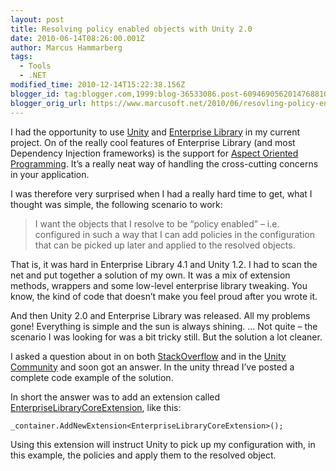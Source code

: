 ```yaml
---
layout: post
title: Resolving policy enabled objects with Unity 2.0
date: 2010-06-14T08:26:00.001Z
author: Marcus Hammarberg
tags:
  - Tools
  - .NET
modified_time: 2010-12-14T15:22:38.156Z
blogger_id: tag:blogger.com,1999:blog-36533086.post-6094690562014768810
blogger_orig_url: https://www.marcusoft.net/2010/06/resovling-policy-enabled-objects-with.html
---
```


I had the opportunity to use <a href="http://unity.codeplex.com/" target="_blank">Unity</a> and <a href="http://entlib.codeplex.com/" target="_blank">Enterprise Library</a> in my current project. On of the really cool features of Enterprise Library (and most Dependency Injection frameworks) is the support for <a href="http://en.wikipedia.org/wiki/Aspect-oriented_programming" target="_blank">Aspect Oriented Programming</a>. It’s a really neat way of handling the cross-cutting concerns in your application.

I was therefore very surprised when I had a really hard time to get, what I thought was simple, the following scenario to work:

> I want the objects that I resolve to be “policy enabled” – i.e. configured in such a way that I can add policies in the configuration that can be picked up later and applied to the resolved objects.

That is, it was hard in Enterprise Library 4.1 and Unity 1.2. I had to scan the net and put together a solution of my own. It was a mix of extension methods, wrappers and some low-level enterprise library tweaking. You know, the kind of code that doesn’t make you feel proud after you wrote it.

And then Unity 2.0 and Enterprise Library was released. All my problems gone! Everything is simple and the sun is always shining. … Not quite – the scenario I was looking for was a bit tricky still. But the solution a lot cleaner.

I asked a question about in on both <a href="http://stackoverflow.com" target="_blank">StackOverflow</a> and in the <a href="http://unity.codeplex.com/Thread/View.aspx?ThreadId=215690" target="_blank">Unity Community</a> and soon got an answer. In the unity thread I’ve posted a complete code example of the solution.

In short the answer was to add an extension called <a href="http://msdn.microsoft.com/en-us/library/ff650299.aspx#unityconfig_create" target="_blank">EnterpriseLibraryCoreExtension</a>, like this:

```text
_container.AddNewExtension<EnterpriseLibraryCoreExtension>();
```

Using this extension will instruct Unity to pick up my configuration with, in this example, the policies and apply them to the resolved object.

